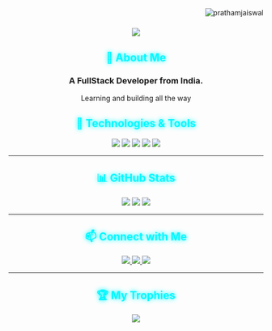 
<img align="right" src="https://komarev.com/ghpvc/?username=pantha704&label=Profile%20views&color=0e75b6&style=flat" alt="prathamjaiswal" /> 
<h1 align="center">
    <img src="https://readme-typing-svg.herokuapp.com/?font=Righteous&size=35&center=true&vCenter=true&width=500&height=70&duration=4000&lines=Hi+There!+👋;Nice+to+meet+you;" />
</h1>

<h2 align="center" style="color:#00f7ff; text-shadow: 0 0 10px #00f7ff;">🚀 About Me</h2>
<h3 align="center">A FullStack Developer from India.</h3>
<p align="center"> Learning and building all the way</p>
<!-- <p align="center" style="color:#d1f1ff; text-shadow: 0 0 5px #00f7ff;">
  I'm a passionate developer with love for innovative technology and problem-solving. Always excited to learn new things and collaborate with interesting people and projects.
</p> -->

<h2 align="center" style="color:#00f7ff; text-shadow: 0 0 10px #00f7ff;">🔧 Technologies & Tools</h2>
<p align="center">
  <img src="https://img.shields.io/badge/-JavaScript-F7DF1E?style=flat-square&logo=javascript&logoColor=white&labelColor=1c1c1c">
  <img src="https://img.shields.io/badge/-Python-3776AB?style=flat-square&logo=python&logoColor=white&labelColor=1c1c1c">
  <img src="https://img.shields.io/badge/-Node.js-339933?style=flat-square&logo=node.js&logoColor=white&labelColor=1c1c1c">
  <img src="https://img.shields.io/badge/-React-61DAFB?style=flat-square&logo=react&logoColor=white&labelColor=1c1c1c">
  <img src="https://img.shields.io/badge/-Kali_Linux-557C94?style=flat-square&logo=kali-linux&logoColor=white&labelColor=1c1c1c">
</p>

---

<h2 align="center" style="color:#00f7ff; text-shadow: 0 0 10px #00f7ff;">📊 GitHub Stats</h2>
<p align="center">
  <img src="https://github-readme-stats.vercel.app/api?username=pantha704&show_icons=true&theme=react">
  <img src="https://github-readme-streak-stats.herokuapp.com/?user=pantha704&theme=react">
  <img src="https://github-readme-stats.vercel.app/api/top-langs/?username=pantha704&layout=compact&theme=react">
</p>

---

<h2 align="center" style="color:#00f7ff; text-shadow: 0 0 10px #00f7ff;">📫 Connect with Me</h2>
<p align="center">
  <a href="https://twitter.com/pantha704">
    <img src="https://img.shields.io/badge/-Twitter-1DA1F2?style=flat-square&logo=twitter&logoColor=white&labelColor=1c1c1c">
  </a>
  <a href="mailto:pratham.jaiswal2004@gmail.com">
    <img src="https://img.shields.io/badge/-Email-D14836?style=flat-square&logo=gmail&logoColor=white&labelColor=1c1c1c">
  </a>
  <a href="https://www.linkedin.com/in/pratham-jaiswal-b6b27b253">
    <img src="https://img.shields.io/badge/-LinkedIn-0A66C2?style=flat-square&logo=linkedin&logoColor=white&labelColor=1c1c1c">
  </a>
</p>

---

<h2 align="center" style="color:#00f7ff; text-shadow: 0 0 10px #00f7ff;">🏆 My Trophies</h2>
<p align="center">
  <img src="https://github-profile-trophy.vercel.app/?username=pantha704&theme=black&no-frame=true&row=1&column=6">
</p>
